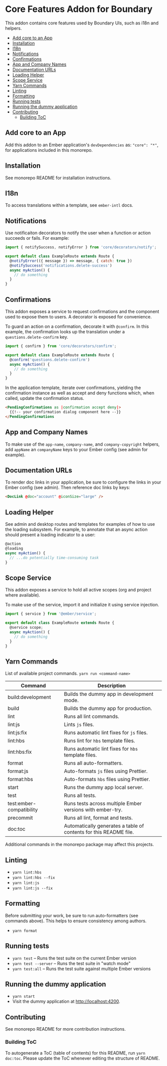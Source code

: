 # Core Features Addon for Boundary

This addon contains core features used by Boundary UIs, such as i18n and
helpers.

<!-- START doctoc generated TOC please keep comment here to allow auto update -->
<!-- DON'T EDIT THIS SECTION, INSTEAD RE-RUN doctoc TO UPDATE -->

- [Add core to an App](#add-core-to-an-app)
- [Installation](#installation)
- [I18n](#i18n)
- [Notifications](#notifications)
- [Confirmations](#confirmations)
- [App and Company Names](#app-and-company-names)
- [Documentation URLs](#documentation-urls)
- [Loading Helper](#loading-helper)
- [Scope Service](#scope-service)
- [Yarn Commands](#yarn-commands)
- [Linting](#linting)
- [Formatting](#formatting)
- [Running tests](#running-tests)
- [Running the dummy application](#running-the-dummy-application)
- [Contributing](#contributing)
  - [Building ToC](#building-toc)

<!-- END doctoc generated TOC please keep comment here to allow auto update -->

## Add core to an App

Add this addon to an Ember application's `devDependencies` as:
`"core": "*"`, for applications included in this monorepo.

## Installation

See monorepo README for installation instructions.

## I18n

To access translations within a template, see `ember-intl` docs.

## Notifications

Use notificaiton decorators to notify the user when a function or action
succeeds or fails.  For example:

```js
import { notifySuccess, notifyError } from 'core/decorators/notify';

export default class ExampleRoute extends Route {
  @notifyError(({ message }) => message, { catch: true })
  @notifySuccess('notifications.delete-success')
  async myAction() {
    // do something
  }
}
```

## Confirmations

This addon exposes a service to request confirmations and the component
used to expose them to users.  A decorator is exposed for convenience.

To guard an action on a confirmation, decorate it with `@confirm`. In this
example, the confirmation looks up the translation under a
`questions.delete-confirm` key.

```js
import { confirm } from 'core/decorators/confirm';

export default class ExampleRoute extends Route {
  @confirm('questions.delete-confirm')
  async myAction() {
    // do something
  }
}
```

In the application template, iterate over confirmations, yielding the
confirmation instance as well as accept and deny functions which, when called,
update the confirmation status.

```html
<PendingConfirmations as |confirmation accept deny|>
  {{!-- your confirmation dialog component here --}}
</PendingConfirmations
```

## App and Company Names

To make use of the `app-name`, `company-name`, and `company-copyright` helpers,
add `appName` an `companyName` keys to your Ember config
(see admin for example).

## Documentation URLs

To render doc links in your application, be sure to configure the links in your
Ember config (see admin).  Then reference doc links by keys:

```html
<DocLink @doc="account" @iconSize="large" />
```

## Loading Helper

See admin and desktop routes and templates for examples of how to
use the loading subsystem.  For example, to annotate that an async action should
present a loading indicator to a user:

```js
@action
@loading
async myAction() {
  // ...do potentially time-consuming task
}
```

## Scope Service

This addon exposes a service to hold all active scopes (org and project where available).

To make use of the service, import it and initialize it using service injection.

```js
import { service } from '@ember/service';

export default class ExampleRoute extends Route {
  @service scope;
  async myAction() {
    // do something
  }
}
```

## Yarn Commands

List of available project commands.  `yarn run <command-name>`

| Command | Description |
| ------- | ----------- |
| build:development | Builds the dummy app in development mode. |
| build | Builds the dummy app for production. |
| lint | Runs all lint commands. |
| lint:js | Lints `js` files. |
| lint:js:fix | Runs automatic lint fixes for `js` files. |
| lint:hbs | Runs lint for `hbs` template files. |
| lint:hbs:fix | Runs automatic lint fixes for `hbs` template files. |
| format | Runs all auto-formatters. |
| format:js | Auto-formats `js` files using Prettier. |
| format:hbs | Auto-formats `hbs` files using Prettier. |
| start | Runs the dummy app local server. |
| test | Runs all tests. |
| test:ember-compatibility | Runs tests across multiple Ember versions with ember-try. |
| precommit | Runs all lint, format and tests. |
| doc:toc | Automatically generates a table of contents for this README file. |

Additional commands in the monorepo package may affect this projects.

## Linting

* `yarn lint:hbs`
* `yarn lint:hbs --fix`
* `yarn lint:js`
* `yarn lint:js --fix`

## Formatting

Before submitting your work, be sure to run auto-formatters
(see commands above).  This helps to ensure consistency among authors.

* `yarn format`

## Running tests

* `yarn test` – Runs the test suite on the current Ember version
* `yarn test --server` – Runs the test suite in "watch mode"
* `yarn test:all` – Runs the test suite against multiple Ember versions

## Running the dummy application

* `yarn start`
* Visit the dummy application at [http://localhost:4200](http://localhost:4200).

## Contributing

See monorepo README for more contribution instructions.

### Building ToC

To autogenerate a ToC (table of contents) for this README,
run `yarn doc:toc`.  Please update the ToC whenever editing the structure
of README.
